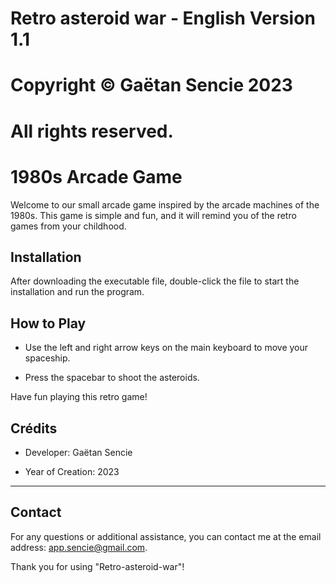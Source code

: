 # Retro asteroid war - English Version 1.1

# Copyright © Gaëtan Sencie 2023
# All rights reserved.


# 1980s Arcade Game

Welcome to our small arcade game inspired by the arcade machines of the 1980s. This game is simple and fun, and it will remind you of the retro games from your childhood.

## Installation

After downloading the executable file, double-click the file to start the installation and run the program.

## How to Play

- Use the left and right arrow keys on the main keyboard to move your spaceship.

- Press the spacebar to shoot the asteroids.

Have fun playing this retro game!

## Crédits

- Developer: Gaëtan Sencie

- Year of Creation: 2023

---

## Contact

For any questions or additional assistance, you can contact me at the email address: app.sencie@gmail.com.

Thank you for using "Retro-asteroid-war"!
